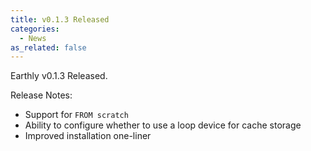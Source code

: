 ```yaml
---
title: v0.1.3 Released
categories:
  - News
as_related: false
---
```

Earthly v0.1.3 Released.

Release Notes:

- Support for `FROM scratch`
- Ability to configure whether to use a loop device for cache storage
- Improved installation one-liner
